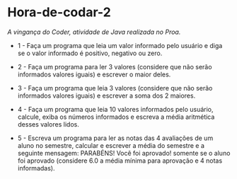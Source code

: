 # Hora-de-codar-2
*A vingança do Coder, atividade de Java realizada no Proa.*

- 1 - Faça um programa que leia um valor informado pelo usuário e diga se o valor informado é positivo, negativo ou zero.

- 2 - Faça um programa para ler 3 valores (considere que não serão informados valores iguais) e escrever o maior deles.

- 3 - Faça um programa que leia  3 valores (considere que não serão informados valores iguais) e escrever a soma dos 2 maiores.

- 4 - Faça um programa que leia 10 valores informados pelo usuário, calcule, exiba os números informados e escreva a média aritmética desses valores lidos.

- 5 - Escreva um programa para ler as notas das 4 avaliações de um aluno no semestre, calcular e escrever a média do semestre e a seguinte mensagem: PARABÉNS! Você foi aprovado! somente se o aluno foi aprovado (considere 6.0 a média mínima para aprovação e 4 notas informadas).
